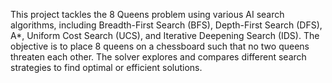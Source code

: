 This project tackles the 8 Queens problem using various AI search algorithms, including Breadth-First Search (BFS), Depth-First Search (DFS), A*, Uniform Cost Search (UCS), and Iterative Deepening Search (IDS). The objective is to place 8 queens on a chessboard such that no two queens threaten each other. The solver explores and compares different search strategies to find optimal or efficient solutions.
